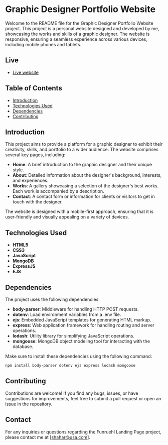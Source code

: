# Graphic Designer Portfolio Website

Welcome to the README file for the Graphic Designer Portfolio Website project. This project is a personal website designed and developed by me, showcasing the works and skills of a graphic designer. The website is responsive, ensuring a seamless experience across various devices, including mobile phones and tablets.

## Live
- [Live website](https://dorshemesh.com)

## Table of Contents

- [Introduction](#introduction)
- [Technologies Used](#technologies-used)
- [Dependencies](#dependencies)
- [Contributing](#contributing)

## Introduction

This project aims to provide a platform for a graphic designer to exhibit their creativity, skills, and portfolio to a wider audience. The website comprises several key pages, including:

- **Home**: A brief introduction to the graphic designer and their unique style.
- **About**: Detailed information about the designer's background, interests, and experiences.
- **Works**: A gallery showcasing a selection of the designer's best works. Each work is accompanied by a description.
- **Contact**: A contact form or information for clients or visitors to get in touch with the designer.

The website is designed with a mobile-first approach, ensuring that it is user-friendly and visually appealing on a variety of devices.

## Technologies Used

- **HTML5**
- **CSS3**
- **JavaScript**
- **MongoDB**
- **ExpressJS**
- **EJS**

## Dependencies

The project uses the following dependencies:

- **body-parser**: Middleware for handling HTTP POST requests.
- **dotenv**: Load environment variables from a .env file.
- **ejs**: Embedded JavaScript templates for generating HTML markup.
- **express**: Web application framework for handling routing and server operations.
- **lodash**: Utility library for simplifying JavaScript operations.
- **mongoose**: MongoDB object modeling tool for interacting with the database.

Make sure to install these dependencies using the following command:

```bash
npm install body-parser dotenv ejs express lodash mongoose
```

  
## Contributing
Contributions are welcome! If you find any bugs, issues, or have suggestions for improvements, feel free to submit a pull request or open an issue in the repository.

## Contact

For any inquiries or questions regarding the Funruehl Landing Page project, please contact me at [shahar@usa.com].
